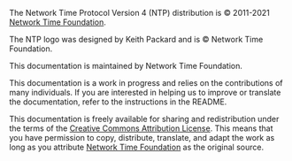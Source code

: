 The Network Time Protocol Version 4 (NTP) distribution is &copy; 2011-2021 [Network Time Foundation](https://www.nwtime.org/).

The NTP logo was designed by Keith Packard and is &copy; Network Time Foundation.

This documentation is maintained by Network Time Foundation.

This documentation is a work in progress and relies on the contributions of many individuals. If you are interested in helping us to improve or translate the documentation, refer to the instructions in the README. 

This documentation is freely available for sharing and redistribution under the terms of the [Creative Commons Attribution License](https://creativecommons.org/licenses/by/4.0/). This means that you have permission to copy, distribute, translate, and adapt the work as long as you attribute [Network Time Foundation](https://www.nwtime.org/) as the original source.